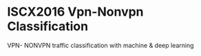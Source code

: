 # ISCX2016 Vpn-Nonvpn Classification
 VPN- NONVPN traffic classification with machine & deep learning
